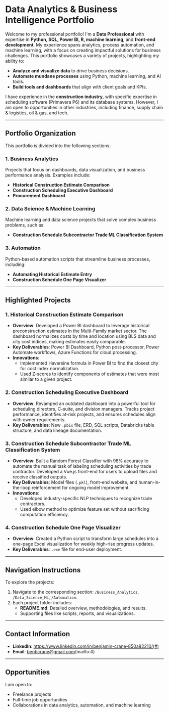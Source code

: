 # **Data Analytics & Business Intelligence Portfolio**

Welcome to my professional portfolio! I'm a **Data Professional** with expertise in **Python, SQL, Power BI, R, machine learning**, and **front-end development**. My experience spans analytics, process automation, and machine learning, with a focus on creating impactful solutions for business challenges. This portfolio showcases a variety of projects, highlighting my ability to:

- **Analyze and visualize data** to drive business decisions.
- **Automate mundane processes** using Python, machine learning, and AI tools.
- **Build tools and dashboards** that align with client goals and KPIs.

I have experience in the **construction industry**, with specific expertise in scheduling software (Primavera P6) and its database systems. However, I am open to opportunities in other industries, including finance, supply chain & logistics, oil & gas, and tech.

---

## **Portfolio Organization**
This portfolio is divided into the following sections:

### **1. Business Analytics**
Projects that focus on dashboards, data visualization, and business performance analysis. Examples include:
- **Historical Construction Estimate Comparison**
- **Construction Scheduling Executive Dashboard**
- **Procurement Dashboard**

### **2. Data Science & Machine Learning**
Machine learning and data science projects that solve complex business problems, such as:
- **Construction Schedule Subcontractor Trade ML Classification System**

### **3. Automation**
Python-based automation scripts that streamline business processes, including:
- **Automating Historical Estimate Entry**
- **Construction Schedule One Page Visualizer**

---

## **Highlighted Projects**

### **1. Historical Construction Estimate Comparison**
- **Overview**: Developed a Power BI dashboard to leverage historical preconstruction estimates in the Multi-Family market sector. The dashboard normalizes costs by time and location using BLS data and city cost indices, making estimates easily comparable.
- **Key Deliverables**: Power BI Dashboard, Python post-processor, Power Automate workflows, Azure Functions for cloud processing.
- **Innovations**:
  - Implemented Haversine formula in Power BI to find the closest city for cost index normalization.
  - Used Z-scores to identify components of estimates that were most similar to a given project.

### **2. Construction Scheduling Executive Dashboard**
- **Overview**: Revamped an outdated dashboard into a powerful tool for scheduling directors, C-suite, and division managers. Tracks project performance, identifies at-risk projects, and ensures schedules align with owner requirements.
- **Key Deliverables**: New `.pbix` file, ERD, SQL scripts, Databricks table structure, and data lineage documentation.

### **3. Construction Schedule Subcontractor Trade ML Classification System**
- **Overview**: Built a Random Forest Classifier with 98% accuracy to automate the manual task of labeling scheduling activities by trade contractor. Developed a Vue.js front-end for users to upload files and receive classified outputs.
- **Key Deliverables**: Model files (`.pkl`), front-end website, and human-in-the-loop reinforcement for ongoing model improvement.
- **Innovations**:
  - Developed industry-specific NLP techniques to recognize trade contractors.
  - Used elbow method to optimize feature set without sacrificing computation efficiency.

### **4. Construction Schedule One Page Visualizer**
- **Overview**: Created a Python script to transform large schedules into a one-page Excel visualization for weekly high-rise progress updates.
- **Key Deliverables**: `.exe` file for end-user deployment.

---

## **Navigation Instructions**
To explore the projects:
1. Navigate to the corresponding section: `/Business_Analytics`, `/Data_Science_ML`, `/Automation`.
2. Each project folder includes:
   - **README.md**: Detailed overview, methodologies, and results.
   - Supporting files like scripts, reports, and visualizations.

---

## **Contact Information**
- **LinkedIn**: https://www.linkedin.com/in/benjamin-crane-850a82210/(#)
- **Email**: benbcrane@gmail.com(mailto:#)

---

## **Opportunities**
I am open to:
- Freelance projects
- Full-time job opportunities
- Collaborations in data analytics, automation, and machine learning
